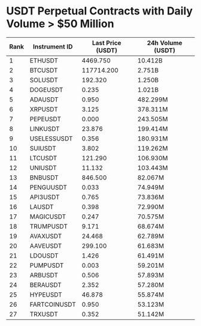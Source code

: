 # USDT Perpetual Contracts with Daily Volume > $50 Million

| Rank | Instrument ID | Last Price (USDT) | 24h Volume (USDT) |
|------|---------------|-------------------|-------------------|
| 1 | ETHUSDT | 4469.750 | 10.412B |
| 2 | BTCUSDT | 117714.200 | 2.751B |
| 3 | SOLUSDT | 192.320 | 1.250B |
| 4 | DOGEUSDT | 0.235 | 1.021B |
| 5 | ADAUSDT | 0.950 | 482.299M |
| 6 | XRPUSDT | 3.125 | 378.311M |
| 7 | PEPEUSDT | 0.000 | 243.505M |
| 8 | LINKUSDT | 23.876 | 199.414M |
| 9 | USELESSUSDT | 0.356 | 180.931M |
| 10 | SUIUSDT | 3.802 | 119.262M |
| 11 | LTCUSDT | 121.290 | 106.930M |
| 12 | UNIUSDT | 11.132 | 103.443M |
| 13 | BNBUSDT | 846.500 | 82.067M |
| 14 | PENGUUSDT | 0.033 | 74.949M |
| 15 | API3USDT | 0.765 | 73.836M |
| 16 | LAUSDT | 0.398 | 72.990M |
| 17 | MAGICUSDT | 0.247 | 70.575M |
| 18 | TRUMPUSDT | 9.171 | 68.674M |
| 19 | AVAXUSDT | 24.468 | 62.789M |
| 20 | AAVEUSDT | 299.100 | 61.683M |
| 21 | LDOUSDT | 1.426 | 61.491M |
| 22 | PUMPUSDT | 0.003 | 59.201M |
| 23 | ARBUSDT | 0.506 | 57.893M |
| 24 | BERAUSDT | 2.352 | 57.280M |
| 25 | HYPEUSDT | 46.878 | 55.874M |
| 26 | FARTCOINUSDT | 0.950 | 53.123M |
| 27 | TRXUSDT | 0.352 | 51.142M |
